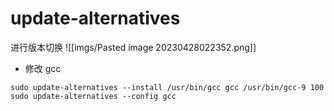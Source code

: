 # update-alternatives
进行版本切换
![[imgs/Pasted image 20230428022352.png]]

- 修改 gcc
```shell
sudo update-alternatives --install /usr/bin/gcc gcc /usr/bin/gcc-9 100
sudo update-alternatives --config gcc
```

